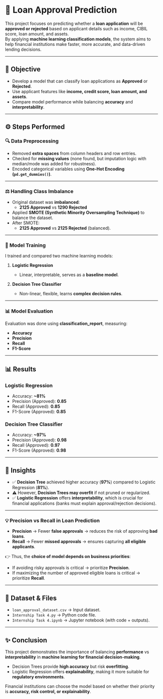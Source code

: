 # 🏦 Loan Approval Prediction

This project focuses on predicting whether a **loan application** will be **approved or rejected** based on applicant details such as income, CIBIL score, loan amount, and assets.  
By applying **machine learning classification models**, the system aims to help financial institutions make faster, more accurate, and data-driven lending decisions.  

---

## 📌 Objective
- Develop a model that can classify loan applications as **Approved** or **Rejected**.  
- Use applicant features like **income, credit score, loan amount, and assets**.  
- Compare model performance while balancing **accuracy** and **interpretability**.  

---

## ⚙️ Steps Performed

### 🔍 Data Preprocessing
- Removed **extra spaces** from column headers and row entries.  
- Checked for **missing values** (none found, but imputation logic with median/mode was added for robustness).  
- Encoded categorical variables using **One-Hot Encoding (`pd.get_dummies()`)**.  

---

### ⚖️ Handling Class Imbalance
- Original dataset was **imbalanced**:  
  - **2125 Approved** vs **1290 Rejected**  
- Applied **SMOTE (Synthetic Minority Oversampling Technique)** to balance the dataset.  
- After SMOTE:  
  - **2125 Approved** vs **2125 Rejected** (balanced).  

---

### 🤖 Model Training
I trained and compared two machine learning models:  

1. **Logistic Regression**  
   - Linear, interpretable, serves as a **baseline model**.  

2. **Decision Tree Classifier**  
   - Non-linear, flexible, learns **complex decision rules**.  

---

### 📊 Model Evaluation
Evaluation was done using **classification_report**, measuring:  
- **Accuracy**  
- **Precision**  
- **Recall**  
- **F1-Score**  

---

## 📊 Results

### Logistic Regression
- Accuracy: **~81%**  
- Precision (Approved): **0.85**  
- Recall (Approved): **0.85**  
- F1-Score (Approved): **0.85**  

### Decision Tree Classifier
- Accuracy: **~97%**  
- Precision (Approved): **0.98**  
- Recall (Approved): **0.97**  
- F1-Score (Approved): **0.98**  

---

## 📝 Insights

- ✅ **Decision Tree** achieved higher accuracy (**97%**) compared to Logistic Regression (**81%**).  
- ⚠️ However, **Decision Trees may overfit** if not pruned or regularized.  
- ✅ **Logistic Regression** offers **interpretability**, which is crucial for financial applications (banks must explain approval/rejection decisions).  

---

### 💡 Precision vs Recall in Loan Prediction
- **Precision** → Fewer **false approvals** → reduces the risk of approving **bad loans**.  
- **Recall** → Fewer **missed approvals** → ensures capturing **all eligible applicants**.  

👉 Thus, the **choice of model depends on business priorities**:  
- If avoiding risky approvals is critical → prioritize **Precision**.  
- If maximizing the number of approved eligible loans is critical → prioritize **Recall**.  

---

## 📂 Dataset & Files
- `loan_approval_dataset.csv` → Input dataset.  
- `Internship Task 4.py` → Python code file.  
- `Internship Task 4.ipynb` → Jupyter notebook (with code + outputs).  

---

## ✨ Conclusion
This project demonstrates the importance of balancing **performance** vs **interpretability** in **machine learning for financial decision-making**.  

- Decision Trees provide **high accuracy** but risk **overfitting**.  
- Logistic Regression offers **explainability**, making it more suitable for **regulatory environments**.  

Financial institutions can choose the model based on whether their priority is **accuracy, risk control, or explainability**.  
